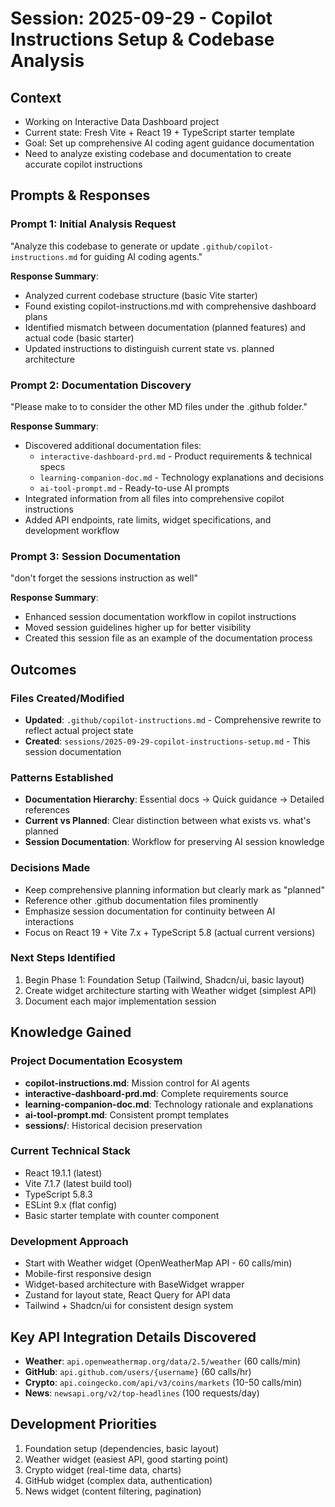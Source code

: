 # Session: 2025-09-29 - Copilot Instructions Setup & Codebase Analysis

## Context
- Working on Interactive Data Dashboard project
- Current state: Fresh Vite + React 19 + TypeScript starter template
- Goal: Set up comprehensive AI coding agent guidance documentation
- Need to analyze existing codebase and documentation to create accurate copilot instructions

## Prompts & Responses

### Prompt 1: Initial Analysis Request
"Analyze this codebase to generate or update `.github/copilot-instructions.md` for guiding AI coding agents."

**Response Summary**: 
- Analyzed current codebase structure (basic Vite starter)
- Found existing copilot-instructions.md with comprehensive dashboard plans
- Identified mismatch between documentation (planned features) and actual code (basic starter)
- Updated instructions to distinguish current state vs. planned architecture

### Prompt 2: Documentation Discovery
"Please make to to consider the other MD files under the .github folder."

**Response Summary**:
- Discovered additional documentation files:
  - `interactive-dashboard-prd.md` - Product requirements & technical specs
  - `learning-companion-doc.md` - Technology explanations and decisions
  - `ai-tool-prompt.md` - Ready-to-use AI prompts
- Integrated information from all files into comprehensive copilot instructions
- Added API endpoints, rate limits, widget specifications, and development workflow

### Prompt 3: Session Documentation
"don't forget the sessions instruction as well"

**Response Summary**:
- Enhanced session documentation workflow in copilot instructions
- Moved session guidelines higher up for better visibility
- Created this session file as an example of the documentation process

## Outcomes

### Files Created/Modified
- **Updated**: `.github/copilot-instructions.md` - Comprehensive rewrite to reflect actual project state
- **Created**: `sessions/2025-09-29-copilot-instructions-setup.md` - This session documentation

### Patterns Established
- **Documentation Hierarchy**: Essential docs → Quick guidance → Detailed references
- **Current vs Planned**: Clear distinction between what exists vs. what's planned
- **Session Documentation**: Workflow for preserving AI session knowledge

### Decisions Made
- Keep comprehensive planning information but clearly mark as "planned"
- Reference other .github documentation files prominently
- Emphasize session documentation for continuity between AI interactions
- Focus on React 19 + Vite 7.x + TypeScript 5.8 (actual current versions)

### Next Steps Identified
1. Begin Phase 1: Foundation Setup (Tailwind, Shadcn/ui, basic layout)
2. Create widget architecture starting with Weather widget (simplest API)
3. Document each major implementation session

## Knowledge Gained

### Project Documentation Ecosystem
- **copilot-instructions.md**: Mission control for AI agents
- **interactive-dashboard-prd.md**: Complete requirements source
- **learning-companion-doc.md**: Technology rationale and explanations  
- **ai-tool-prompt.md**: Consistent prompt templates
- **sessions/**: Historical decision preservation

### Current Technical Stack
- React 19.1.1 (latest)
- Vite 7.1.7 (latest build tool)
- TypeScript 5.8.3
- ESLint 9.x (flat config)
- Basic starter template with counter component

### Development Approach
- Start with Weather widget (OpenWeatherMap API - 60 calls/min)
- Mobile-first responsive design
- Widget-based architecture with BaseWidget wrapper
- Zustand for layout state, React Query for API data
- Tailwind + Shadcn/ui for consistent design system

## Key API Integration Details Discovered
- **Weather**: `api.openweathermap.org/data/2.5/weather` (60 calls/min)
- **GitHub**: `api.github.com/users/{username}` (60 calls/hr)
- **Crypto**: `api.coingecko.com/api/v3/coins/markets` (10-50 calls/min)
- **News**: `newsapi.org/v2/top-headlines` (100 requests/day)

## Development Priorities
1. Foundation setup (dependencies, basic layout)
2. Weather widget (easiest API, good starting point)
3. Crypto widget (real-time data, charts)
4. GitHub widget (complex data, authentication)
5. News widget (content filtering, pagination)